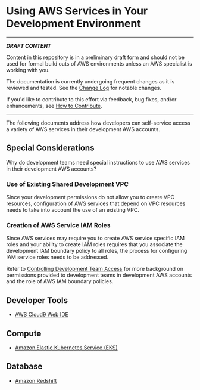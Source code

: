 # Using AWS Services in Your Development Environment

---
***DRAFT CONTENT***

Content in this repository is in a preliminary draft form and should not be used for formal build outs of AWS environments unless an AWS specialist is working with you.  

The documentation is currently undergoing frequent changes as it is reviewed and tested. See the [Change Log](../../CHANGELOG.md) for notable changes.

If you'd like to contribute to this effort via feedback, bug fixes, and/or enhancements, see [How to Contribute](../../CONTRIBUTING.md). 

---

The following documents address how developers can self-service access a variety of AWS services in their development AWS accounts.

## Special Considerations

Why do development teams need special instructions to use AWS services in their development AWS accounts?

### Use of Existing Shared Development VPC

Since your development permissions do not allow you to create VPC resources, configuration of AWS services that depend on VPC resources needs to take into account the use of an existing VPC.

### Creation of AWS Service IAM Roles

Since AWS services may require you to create AWS service specific IAM roles and your ability to create IAM roles requires that you associate the development IAM boundary policy to all roles, the process for configuring IAM service roles needs to be addressed.

Refer to [Controlling Development Team Access](../3-3-controlling-dev-team-access) for more background on permissions provided to development teams in development AWS accounts and the role of AWS IAM boundary policies.

## Developer Tools

* [AWS Cloud9 Web IDE](1-cloud9.md)

## Compute

* [Amazon Elastic Kubernetes Service (EKS)](2-eks.md)

## Database

* [Amazon Redshift](3-redshift.md)